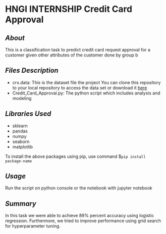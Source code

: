 # HNGI INTERNSHIP Credit Card Approval

##  _About_
This is a classification task to predict credit card request approval for a customer given other attributes of the customer done by group b

## _Files Description_
- crx.data: This is the dataset file the project
You can clone this repository to your local repository to access the data set or download it [here](http://archive.ics.uci.edu/ml/datasets/credit+approval)
- Credit_Card_Approval.py: The python script which includes analysis and modeling

## _Libraries Used_
- sklearn
- pandas
- numpy
- seaborn
- matplotlib

To install the above packages using pip, use command $`pip install package-name`

## _Usage_
Run the script on python console or the notebook with jupyter notebook

## _Summary_
In this task we were able to achieve 89% percent accuracy using logistic regression. Furthermore, we tried to improve performance using grid search for hyperparameter tuning.
